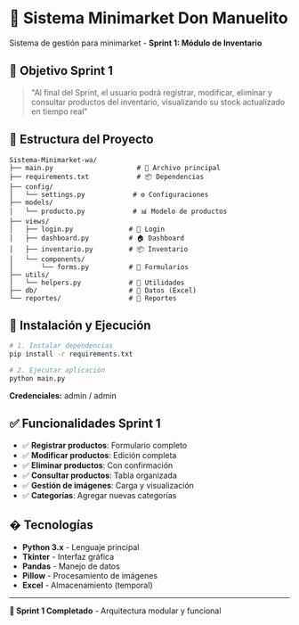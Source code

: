 # 🏪 Sistema Minimarket Don Manuelito

Sistema de gestión para minimarket - **Sprint 1: Módulo de Inventario**

## 🎯 Objetivo Sprint 1

> "Al final del Sprint, el usuario podrá registrar, modificar, eliminar y consultar productos del inventario, visualizando su stock actualizado en tiempo real"

## 📁 Estructura del Proyecto

```
Sistema-Minimarket-wa/
├── main.py                     # 🚀 Archivo principal
├── requirements.txt            # 📦 Dependencias
├── config/
│   └── settings.py            # ⚙️ Configuraciones
├── models/
│   └── producto.py            # 📊 Modelo de productos
├── views/
│   ├── login.py              # 🔐 Login
│   ├── dashboard.py          # 🏠 Dashboard
│   ├── inventario.py         # 📦 Inventario
│   └── components/
│       └── forms.py          # 📝 Formularios
├── utils/
│   └── helpers.py            # 🔧 Utilidades
├── db/                       # 💾 Datos (Excel)
└── reportes/                 # 📄 Reportes
```

## 🚀 Instalación y Ejecución

```bash
# 1. Instalar dependencias
pip install -r requirements.txt

# 2. Ejecutar aplicación
python main.py
```

**Credenciales:** admin / admin

## ✅ Funcionalidades Sprint 1

- ✅ **Registrar productos**: Formulario completo
- ✅ **Modificar productos**: Edición completa
- ✅ **Eliminar productos**: Con confirmación
- ✅ **Consultar productos**: Tabla organizada
- ✅ **Gestión de imágenes**: Carga y visualización
- ✅ **Categorías**: Agregar nuevas categorías

## �️ Tecnologías

- **Python 3.x** - Lenguaje principal
- **Tkinter** - Interfaz gráfica
- **Pandas** - Manejo de datos
- **Pillow** - Procesamiento de imágenes
- **Excel** - Almacenamiento (temporal)

---

**🎉 Sprint 1 Completado** - Arquitectura modular y funcional
